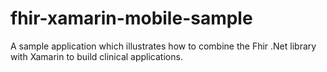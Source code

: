 # fhir-xamarin-mobile-sample
A sample application which illustrates how to combine the Fhir .Net library with Xamarin to build clinical applications.
